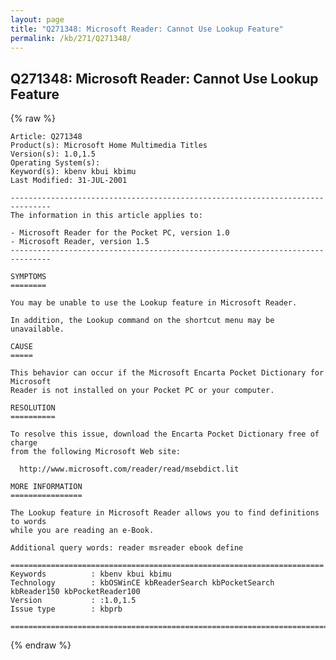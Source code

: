```yaml
---
layout: page
title: "Q271348: Microsoft Reader: Cannot Use Lookup Feature"
permalink: /kb/271/Q271348/
---
```


## Q271348: Microsoft Reader: Cannot Use Lookup Feature

{% raw %}

	Article: Q271348
	Product(s): Microsoft Home Multimedia Titles
	Version(s): 1.0,1.5
	Operating System(s): 
	Keyword(s): kbenv kbui kbimu
	Last Modified: 31-JUL-2001
	
	-------------------------------------------------------------------------------
	The information in this article applies to:
	
	- Microsoft Reader for the Pocket PC, version 1.0 
	- Microsoft Reader, version 1.5 
	-------------------------------------------------------------------------------
	
	SYMPTOMS
	========
	
	You may be unable to use the Lookup feature in Microsoft Reader.
	
	In addition, the Lookup command on the shortcut menu may be unavailable.
	
	CAUSE
	=====
	
	This behavior can occur if the Microsoft Encarta Pocket Dictionary for Microsoft
	Reader is not installed on your Pocket PC or your computer.
	
	RESOLUTION
	==========
	
	To resolve this issue, download the Encarta Pocket Dictionary free of charge
	from the following Microsoft Web site:
	
	  http://www.microsoft.com/reader/read/msebdict.lit
	
	MORE INFORMATION
	================
	
	The Lookup feature in Microsoft Reader allows you to find definitions to words
	while you are reading an e-Book.
	
	Additional query words: reader msreader ebook define
	
	======================================================================
	Keywords          : kbenv kbui kbimu 
	Technology        : kbOSWinCE kbReaderSearch kbPocketSearch kbReader150 kbPocketReader100
	Version           : :1.0,1.5
	Issue type        : kbprb
	
	=============================================================================
	

{% endraw %}
